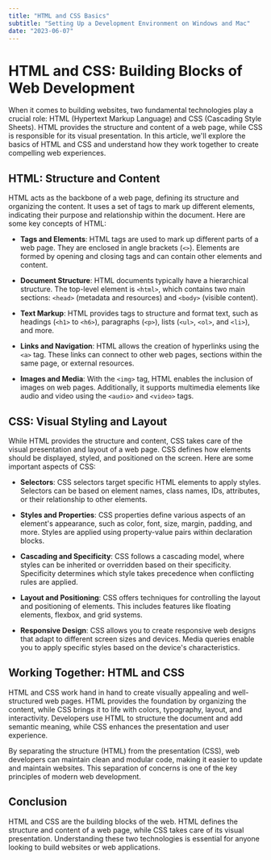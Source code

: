 ```yaml
---
title: "HTML and CSS Basics"
subtitle: "Setting Up a Development Environment on Windows and Mac"
date: "2023-06-07"
---
```


# HTML and CSS: Building Blocks of Web Development

When it comes to building websites, two fundamental technologies play a crucial role: HTML (Hypertext Markup Language) and CSS (Cascading Style Sheets). HTML provides the structure and content of a web page, while CSS is responsible for its visual presentation. In this article, we'll explore the basics of HTML and CSS and understand how they work together to create compelling web experiences.

## HTML: Structure and Content

HTML acts as the backbone of a web page, defining its structure and organizing the content. It uses a set of tags to mark up different elements, indicating their purpose and relationship within the document. Here are some key concepts of HTML:

- **Tags and Elements**: HTML tags are used to mark up different parts of a web page. They are enclosed in angle brackets (`<>`). Elements are formed by opening and closing tags and can contain other elements and content.

- **Document Structure**: HTML documents typically have a hierarchical structure. The top-level element is `<html>`, which contains two main sections: `<head>` (metadata and resources) and `<body>` (visible content).

- **Text Markup**: HTML provides tags to structure and format text, such as headings (`<h1>` to `<h6>`), paragraphs (`<p>`), lists (`<ul>`, `<ol>`, and `<li>`), and more.

- **Links and Navigation**: HTML allows the creation of hyperlinks using the `<a>` tag. These links can connect to other web pages, sections within the same page, or external resources.

- **Images and Media**: With the `<img>` tag, HTML enables the inclusion of images on web pages. Additionally, it supports multimedia elements like audio and video using the `<audio>` and `<video>` tags.

## CSS: Visual Styling and Layout

While HTML provides the structure and content, CSS takes care of the visual presentation and layout of a web page. CSS defines how elements should be displayed, styled, and positioned on the screen. Here are some important aspects of CSS:

- **Selectors**: CSS selectors target specific HTML elements to apply styles. Selectors can be based on element names, class names, IDs, attributes, or their relationship to other elements.

- **Styles and Properties**: CSS properties define various aspects of an element's appearance, such as color, font, size, margin, padding, and more. Styles are applied using property-value pairs within declaration blocks.

- **Cascading and Specificity**: CSS follows a cascading model, where styles can be inherited or overridden based on their specificity. Specificity determines which style takes precedence when conflicting rules are applied.

- **Layout and Positioning**: CSS offers techniques for controlling the layout and positioning of elements. This includes features like floating elements, flexbox, and grid systems.

- **Responsive Design**: CSS allows you to create responsive web designs that adapt to different screen sizes and devices. Media queries enable you to apply specific styles based on the device's characteristics.

## Working Together: HTML and CSS

HTML and CSS work hand in hand to create visually appealing and well-structured web pages. HTML provides the foundation by organizing the content, while CSS brings it to life with colors, typography, layout, and interactivity. Developers use HTML to structure the document and add semantic meaning, while CSS enhances the presentation and user experience.

By separating the structure (HTML) from the presentation (CSS), web developers can maintain clean and modular code, making it easier to update and maintain websites. This separation of concerns is one of the key principles of modern web development.

## Conclusion

HTML and CSS are the building blocks of the web. HTML defines the structure and content of a web page, while CSS takes care of its visual presentation. Understanding these two technologies is essential for anyone looking to build websites or web applications.